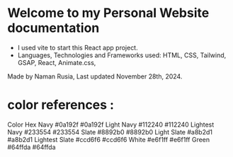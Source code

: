 # Welcome to my Personal Website documentation

- I used vite to start this React app project.
- Languages, Technologies and Frameworks used: HTML, CSS, Tailwind, GSAP, React, Animate.css,

Made by Naman Rusia, Last updated November 28th, 2024.

# color references :

Color Hex
Navy #0a192f #0a192f
Light Navy #112240 #112240
Lightest Navy #233554 #233554
Slate #8892b0 #8892b0
Light Slate #a8b2d1 #a8b2d1
Lightest Slate #ccd6f6 #ccd6f6
White #e6f1ff #e6f1ff
Green #64ffda #64ffda
